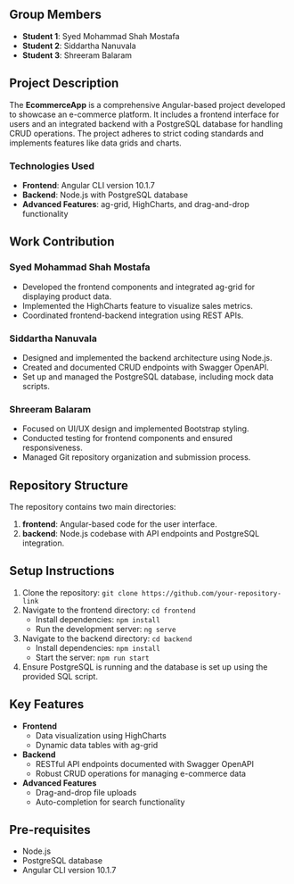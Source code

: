 
## Group Members
- **Student 1**: Syed Mohammad Shah Mostafa
- **Student 2**: Siddartha Nanuvala
- **Student 3**: Shreeram Balaram

## Project Description
The **EcommerceApp** is a comprehensive Angular-based project developed to showcase an e-commerce platform. It includes a frontend interface for users and an integrated backend with a PostgreSQL database for handling CRUD operations. The project adheres to strict coding standards and implements features like data grids and charts.

### Technologies Used
- **Frontend**: Angular CLI version 10.1.7
- **Backend**: Node.js with PostgreSQL database
- **Advanced Features**: ag-grid, HighCharts, and drag-and-drop functionality

## Work Contribution

### **Syed Mohammad Shah Mostafa**
- Developed the frontend components and integrated ag-grid for displaying product data.
- Implemented the HighCharts feature to visualize sales metrics.
- Coordinated frontend-backend integration using REST APIs.

### **Siddartha Nanuvala**
- Designed and implemented the backend architecture using Node.js.
- Created and documented CRUD endpoints with Swagger OpenAPI.
- Set up and managed the PostgreSQL database, including mock data scripts.

### **Shreeram Balaram**
- Focused on UI/UX design and implemented Bootstrap styling.
- Conducted testing for frontend components and ensured responsiveness.
- Managed Git repository organization and submission process.

## Repository Structure
The repository contains two main directories:
1. **frontend**: Angular-based code for the user interface.
2. **backend**: Node.js codebase with API endpoints and PostgreSQL integration.

## Setup Instructions
1. Clone the repository: `git clone https://github.com/your-repository-link`
2. Navigate to the frontend directory: `cd frontend`
   - Install dependencies: `npm install`
   - Run the development server: `ng serve`
3. Navigate to the backend directory: `cd backend`
   - Install dependencies: `npm install`
   - Start the server: `npm run start`
4. Ensure PostgreSQL is running and the database is set up using the provided SQL script.

## Key Features
- **Frontend**
  - Data visualization using HighCharts
  - Dynamic data tables with ag-grid
- **Backend**
  - RESTful API endpoints documented with Swagger OpenAPI
  - Robust CRUD operations for managing e-commerce data
- **Advanced Features**
  - Drag-and-drop file uploads
  - Auto-completion for search functionality

## Pre-requisites
- Node.js
- PostgreSQL database
- Angular CLI version 10.1.7

